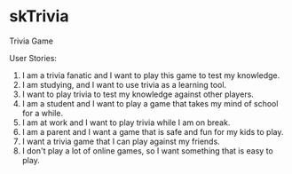 # skTrivia
Trivia Game

User Stories:

1. I am a trivia fanatic and I want to play this game to test my knowledge.
2. I am studying, and I want to use trivia as a learning tool.
3. I want to play trivia to test my knowledge against other players.
4. I am a student and I want to play a game that takes my mind of school for a while.
5. I am at work and I want to play trivia while I am on break.
6. I am a parent and I want a game that is safe and fun for my kids to play.
7. I want a trivia game that I can play against my friends.
8. I don't play a lot of online games, so I want something that is easy to play.
